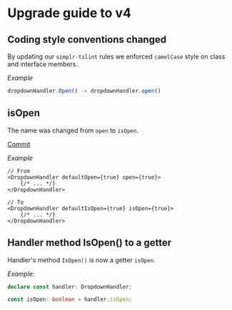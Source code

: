 # Upgrade guide to v4

## Coding style conventions changed

By updating our `simplr-tslint` rules we enforced `camelCase` style on class and interface members. 

_Example_
```ts
dropdownHandler.Open() -> dropdownHandler.open()
``` 

## isOpen

The name was changed from `open` to `isOpen`.

[Commit](https://github.com/SimplrJS/simplr-dropdown/pull/10/commits/eb88d3ff62ea67c04df5cc6cde9737f7afc1ac64)

_Example_
```tsx
// From
<DropdownHandler defaultOpen={true} open={true}>
    {/* ... */}
</DropdownHandler>

// To
<DropdownHandler defaultIsOpen={true} isOpen={true}>
    {/* ... */}
</DropdownHandler>
``` 

## Handler method IsOpen() to a getter

Handler's method `IsOpen()` is now a getter `isOpen`.

_Example:_
```ts
declare const handler: DropdownHandler;

const isOpen: boolean = handler.isOpen;
``` 
